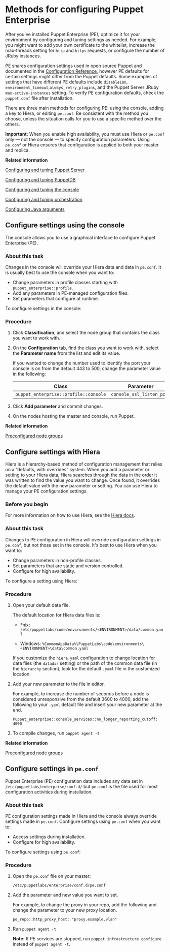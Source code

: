 # Methods for configuring Puppet Enterprise

After you've installed Puppet Enterprise \(PE\), optimize it for your environment by configuring and tuning settings as needed. For example, you might want to add your own certificate to the whitelist, increase the max-threads setting for `http` and `https` requests, or configure the number of JRuby instances.

PE shares configuration settings used in open source Puppet and documented in the [Configuration Reference](https://puppet.com/docs/puppet/latest/configuration.html), however PE defaults for certain settings might differ from the Puppet defaults. Some examples of settings that have different PE defaults include `disable18n`, `environment_timeout`,`always_retry_plugins`, and the Puppet Server JRuby `max-active-instances` setting. To verify PE configuration defaults, check the `puppet.conf` file after installation.

There are three main methods for configuring PE: using the console, adding a key to Hiera, or editing `pe.conf`. Be consistent with the method you choose, unless the situation calls for you to use a specific method over the others.

**Important:** When you enable high availability, you must use Hiera or `pe.conf` only — not the console — to specify configuration parameters. Using `pe.conf` or Hiera ensures that configuration is applied to both your master and replica.

**Related information**  


[Configuring and tuning Puppet Server](config_puppetserver.md#)

[Configuring and tuning PuppetDB](config_puppetdb.md#)

[Configuring and tuning the console](config_console.md#)

[Configuring and tuning orchestration](config_orchestration.md#)

[Configuring Java arguments](config_java_args.md#)

## Configure settings using the console

The console allows you to use a graphical interface to configure Puppet Enterprise \(PE\).

### About this task

Changes in the console will override your Hiera data and data in `pe.conf`. It is usually best to use the console when you want to:

-   Change parameters in profile classes starting with `puppet_enterprise::profile`.
-   Add any parameters in PE-managed configuration files.
-   Set parameters that configure at runtime.

To configure settings in the console:

### Procedure

1.  Click **Classification**, and select the node group that contains the class you want to work with.

2.  On the **Configuration** tab, find the class you want to work with, select the **Parameter name** from the list and edit its value.

    If you wanted to change the number used to identify the port your console is on from the default 443 to 500, change the parameter value in the following:

    |Class|Parameter|Value|
    |-----|---------|-----|
    |`puppet_enterprise::profile::console`|`console_ssl_listen_port`|`[500]`|

3.  Click **Add parameter** and commit changes.

4.  On the nodes hosting the master and console, run Puppet.


**Related information**  


[Preconfigured node groups](preconfigured_node_groups.md#)

## Configure settings with Hiera

Hiera is a hierarchy-based method of configuration management that relies on a “defaults, with overrides” system. When you add a parameter or setting to your Hiera data, Hiera searches through the data in the order it was written to find the value you want to change. Once found, it overrides the default value with the new parameter or setting. You can use Hiera to manage your PE configuration settings.

### Before you begin

For more information on how to use Hiera, see the [Hiera docs](https://puppet.com/docs/puppet/6.10/hiera.html).

### About this task

Changes to PE configuration in Hiera will override configuration settings in `pe.conf`, but not those set in the console. It's best to use Hiera when you want to:

-   Change parameters in non-profile classes.
-   Set parameters that are static and version controlled.
-   Configure for high availability.

To configure a setting using Hiera:

### Procedure

1.  Open your default data file.

    The default location for Hiera data files is:

    -   \*nix: `/etc/puppetlabs/code/environments/<ENVIRONMENT>/data/common.yaml`

    -   Windows: `%CommonAppData%\PuppetLabs\code\environments\<ENVIRONMENT>\data\common.yaml`

    If you customize the `hiera.yaml` configuration to change location for data files \(the `datadir` setting\) or the path of the common data file \(in the `hierarchy` section\), look for the default `.yaml` file in the customized location.

2.  Add your new parameter to the file in editor.

    For example, to increase the number of seconds before a node is considered unresponsive from the default 3600 to 4000, add the following to your `.yaml` default file and insert your new parameter at the end.

    ```
    Puppet_enterprise::console_services::no_longer_reporting_cutoff: 4000
    ```

3.  To compile changes, run `puppet agent -t`


**Related information**  


[Preconfigured node groups](preconfigured_node_groups.md#)

## Configure settings in `pe.conf`

Puppet Enterprise \(PE\) configuration data includes any data set in `/etc/puppetlabs/enterprise/conf.d/` but `pe.conf` is the file used for most configuration activities during installation.

### About this task

PE configuration settings made in Hiera and the console always override settings made in `pe.conf`. Configure settings using `pe.conf` when you want to:

-   Access settings during installation.
-   Configure for high availability.

To configure settings using `pe.conf`:

### Procedure

1.  Open the `pe.conf` file on your master:

    ```
    /etc/puppetlabs/enterprise/conf.d/pe.conf
    ```

2.  Add the parameter and new value you want to set.

    For example, to change the proxy in your repo, add the following and change the parameter to your new proxy location.

    ```
    pe_repo::http_proxy_host: "proxy.example.vlan"
    ```

3.  Run `puppet agent -t`

    **Note:** If PE services are stopped, run `puppet infrastructure configure` instead of `puppet agent -t`.


